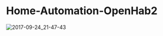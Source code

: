 # Home-Automation-OpenHab2

![2017-09-24_21-47-43](https://user-images.githubusercontent.com/31866362/30786811-94aca520-a173-11e7-9872-d49b40dbb9fb.jpg)

